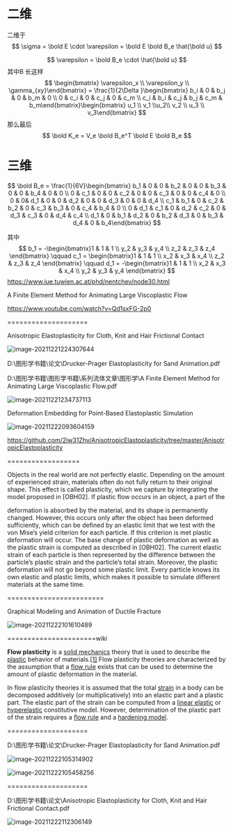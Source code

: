 

# 二维

二维于
$$
\sigma = \bold E \cdot \varepsilon = \bold E \bold B_e \hat{\bold u}
$$

$$
\varepsilon = \bold B_e \cdot \hat{\bold u}
$$
其中B 长这样
$$
\begin{bmatrix} \varepsilon_x \\ \varepsilon_y \\ \gamma_{xy}\end{bmatrix} = \frac{1}{2\Delta }\begin{bmatrix} b_i & 0  & b_j & 0 & b_m & 0 \\ 0 & c_i & 0 & c_j & 0 & c_m \\ c_i & b_i & c_j & b_j & c_m & b_m\end{bmatrix}\begin{bmatrix} u_1 \\ v_1 \\u_2\\ v_2 \\ u_3 \\ v_3\end{bmatrix}
$$
那么最后
$$
\bold K_e = V_e \bold B_e^T \bold E \bold B_e
$$

# 三维

$$
\bold B_e = \frac{1}{6V}\begin{bmatrix} b_1 & 0 & 0 & b_2 & 0 & 0 & b_3 & 0 & 0 & b_4 & 0 & 0 \\ 0 & c_1 & 0 & 0 & c_2 & 0 & 0 & c_3 & 0 & 0 & c_4 & 0 \\  0 & 0& d_1 & 0 & 0 & d_2 & 0 & 0 & d_3 & 0 & 0 & d_4 \\   c_1 & b_1 & 0  & c_2 & b_2 & 0 & c_3 & b_3 & 0 & c_4 & b_4 & 0 \\ 0 & d_1 & c_1 & 0 & d_2 & c_2 & 0 & d_3 & c_3 & 0 & d_4 & c_4 \\ d_1 & 0 & b_1 & d_2 & 0 & b_2 & d_3 & 0 & b_3 & d_4 & 0  & b_4\end{bmatrix}
$$

其中
$$
b_1 = -\begin{bmatrix}1 & 1 & 1 \\ y_2 & y_3 & y_4 \\ z_2 & z_3 & z_4 \end{bmatrix} \qquad c_1 = \begin{bmatrix}1 & 1 & 1 \\ x_2 & x_3 & x_4 \\ z_2 & z_3 & z_4 \end{bmatrix} \qquad d_1 = -\begin{bmatrix}1 & 1 & 1 \\ x_2 & x_3 & x_4 \\ y_2 & y_3 & y_4 \end{bmatrix} 
$$
https://www.iue.tuwien.ac.at/phd/nentchev/node30.html



A Finite Element Method for Animating Large Viscoplastic Flow  

https://www.youtube.com/watch?v=Qd1sxFG-2p0



====================



Anisotropic Elastoplasticity for Cloth, Knit and Hair Frictional Contact  

![image-20211221224307644](E:\mycode\collection\新教程\image-20211221224307644.png)



D:\图形学书籍\论文\Drucker-Prager Elastoplasticity for Sand Animation.pdf



D:\图形学书籍\图形学书籍\系列流体文章\图形学\A Finite Element Method for Animating Large Viscoplastic Flow.pdf

![image-20211221234737113](E:\mycode\collection\新教程\image-20211221234737113.png)

Deformation Embedding for Point-Based Elastoplastic Simulation  

![image-20211222093604159](E:\mycode\collection\新教程\image-20211222093604159.png)

https://github.com/2iw31Zhv/AnisotropicElastoplasticity/tree/master/AnisotropicElastoplasticity

==================

Objects in the real world are not perfectly elastic. Depending
on the amount of experienced strain, materials often do not
fully return to their original shape. This effect is called plasticity, which we capture by integrating the model proposed
in [OBH02]. If plastic flow occurs in an object, a part of the  

deformation is absorbed by the material, and its shape is permanently changed. However, this occurs only after the object
has been deformed sufficiently, which can be defined by an
elastic limit that we test with the von Mise’s yield criterion
for each particle. If this criterion is met plastic deformation
will occur. The base change of plastic deformation as well
as the plastic strain is computed as described in [OBH02].
The current elastic strain of each particle is then represented
by the difference between the particle’s plastic strain and the
particle’s total strain. Moreover, the plastic deformation will
not go beyond some plastic limit. Every particle knows its
own elastic and plastic limits, which makes it possible to
simulate different materials at the same time.  

========================

Graphical Modeling and Animation of Ductile Fracture  

![image-20211222101610489](E:\mycode\collection\新教程\image-20211222101610489.png)

======================wiki

**Flow plasticity** is a [solid mechanics](https://en.wikipedia.org/wiki/Solid_mechanics) theory that is used to describe the [plastic](https://en.wikipedia.org/wiki/Plasticity_(physics)) behavior of materials.[[1\]](https://en.wikipedia.org/wiki/Flow_plasticity_theory#cite_note-lub-1) Flow plasticity theories are characterized by the assumption that a [flow rule](https://en.wikipedia.org/w/index.php?title=Flow_rule_(plasticity)&action=edit&redlink=1) exists that can be used to determine the amount of plastic deformation in the material.

In flow plasticity theories it is assumed that the total [strain](https://en.wikipedia.org/wiki/Deformation_(mechanics)) in a body can be decomposed additively (or multiplicatively) into an elastic part and a plastic part. The elastic part of the strain can be computed from a [linear elastic](https://en.wikipedia.org/wiki/Linear_elasticity) or [hyperelastic](https://en.wikipedia.org/wiki/Hyperelastic_material) constitutive model. However, determination of the plastic part of the strain requires a [flow rule](https://en.wikipedia.org/w/index.php?title=Flow_rule_(plasticity)&action=edit&redlink=1) and a [hardening model](https://en.wikipedia.org/w/index.php?title=Hardening_model_(plasticity)&action=edit&redlink=1).

====================

D:\图形学书籍\论文\Drucker-Prager Elastoplasticity for Sand Animation.pdf

![image-20211222105314902](E:\mycode\collection\新教程\image-20211222105314902.png)

![image-20211222105458256](E:\mycode\collection\新教程\image-20211222105458256.png)

====================

D:\图形学书籍\论文\Anisotropic Elastoplasticity for Cloth, Knit and Hair Frictional Contact.pdf

![image-20211222112306149](E:\mycode\collection\新教程\image-20211222112306149.png)